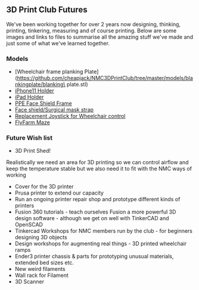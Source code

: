 ## 3D Print Club Futures

We've been working together for over 2 years now designing, thinking, printing, tinkering, measuring and of course printing. Below are some images and links to files to summarise all the amazing stuff we've made and just some of what we've learned together. 


### Models

* [Wheelchair frame planking Plate](https://github.com/cheapjack/NMC3DPrintClub/tree/master/models/blankingplate/blanking\ plate.stl)
* [iPhone11 Holder](https://github.com/cheapjack/NMC3DPrintClub/tree/master/models/Dennis_Phone_Holder/iphone11_holder.stl)
* [iPad Holder](https://github.com/cheapjack/NMC3DPrintClub/tree/master/models/Dennis_Phone_Holder/iPadLandscape.stl)
* [PPE Face Shield Frame](https://github.com/cheapjack/NMC3DPrintClub/tree/master/models/faceshields/MedicalFaceShieldFixed.stl)
* [Face shield/Surgical mask strap](https://github.com/cheapjack/NMC3DPrintClub/tree/master/models/faceshields/MaskStrap.stl)
* [Replacement Joystick for Wheelchair control](https://github.com/cheapjack/NMC3DPrintClub/tree/master/models/joystick/JoystickAdaptation.stl)
* [FlyFarm Maze](https://github.com/cheapjack/NMC3DPrintClub/tree/master/InterspeciesGaming/FlyFarms/FlyMaze3.stl)


### Future Wish list

* 3D Print Shed!

Realistically we need an area for 3D printing so we can control airflow and keep the temperature stable but we also need it to fit with the NMC ways of working  
* Cover for the 3D printer 
* Prusa printer to extend our capacity
* Run an ongoing printer repair shop and prototype different kinds of printers
* Fusion 360 tutorials - teach ourselves Fusion a  more powerful 3D design software - although we get on well with TinkerCAD and OpenSCAD
* Tinkercad Workshops for NMC members run by the club - for beginners designing 3D objects
* Design workshops for augmenting real things - 3D printed wheelchair ramps
* Ender3 printer chassis & parts for prototyping unusual materials, extended bed sizes etc.
* New weird filaments
* Wall rack for Filament 
* 3D Scanner
 



